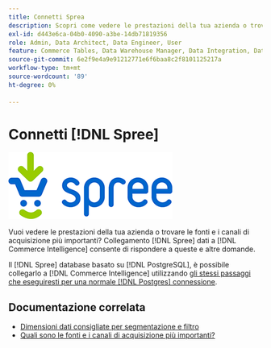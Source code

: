 ```yaml
---
title: Connetti Sprea
description: Scopri come vedere le prestazioni della tua azienda o trovare le fonti e i canali di acquisizione più importanti.
exl-id: d443e6ca-04b0-4090-a3be-14db71819356
role: Admin, Data Architect, Data Engineer, User
feature: Commerce Tables, Data Warehouse Manager, Data Integration, Data Import/Export
source-git-commit: 6e2f9e4a9e91212771e6f6baa8c2f8101125217a
workflow-type: tm+mt
source-wordcount: '89'
ht-degree: 0%

---
```


# Connetti [!DNL Spree]

![](../../../assets/spree-commerce-logo.png)

Vuoi vedere le prestazioni della tua azienda o trovare le fonti e i canali di acquisizione più importanti? Collegamento [!DNL Spree] dati a [!DNL Commerce Intelligence] consente di rispondere a queste e altre domande.

Il [!DNL Spree] database basato su [!DNL PostgreSQL], è possibile collegarlo a [!DNL Commerce Intelligence] utilizzando [gli stessi passaggi che eseguiresti per una normale [!DNL Postgres] connessione](../integrations/postgresql.md).

## Documentazione correlata

* [Dimensioni dati consigliate per segmentazione e filtro](../../../best-practices/segment-filter.md)
* [Quali sono le fonti e i canali di acquisizione più importanti?](../../analysis/most-value-source-channel.md)
